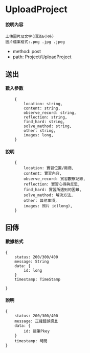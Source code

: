 # UploadProject
#### 說明內容
```
上傳圖片及文字(須滿6小時)
圖片檔案格式:.png .jpg .jpeg
```
- method: post
- path: Project/UploadProject
## 送出
#### 數入參數
```
    {
        location: string,
        content: string,
        observe_record: string,
        reflection: string,
        find_hard: string,
        solve_method: string,
        other: string,
        images: long,
    }
```
#### 說明
```
    {
        location: 實習位置/廠商,
        content: 實習內容,
        observe_record: 實習觀察記錄,
        reflection: 實習心得與反思,
        find_hard: 實習所遇到的困難,
        solve_method: 解決方法,
        other: 其他事項,
        images: 照片 id(long),
    }
```

## 回傳
#### 數據格式
```
{
    status: 200/300/400
    message: String
    data: {
        id: long
    }
    timestamp: TimeStamp

}
```
#### 說明
```
{
    status: 200/300/400
    message: 正確錯誤訊息
    data: {
        id: 這筆Pkey
    }
    timestamp: 時間 
}
```